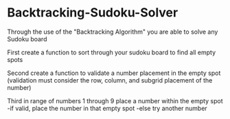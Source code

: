 # Backtracking-Sudoku-Solver
Through the use of the "Backtracking Algorithm" you are able to solve any Sudoku board

First create a function to sort through your sudoku board to find all empty spots

Second create a function to validate a number placement in the empty spot
   (validation must consider the row, column, and subgrid placement of the number)

Third in range of numbers 1 through 9 place a number within the empty spot
    -if valid, place the number in that empty spot
    -else try another number
